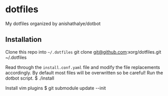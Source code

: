 dotfiles
========

My dotfiles organized by anishathalye/dotbot

Installation
-----------
Clone this repo into `~/.dotfiles`
    git clone git@github.com:xorg/dotfiles.git ~/.dotfiles

Read through the `install.conf.yaml` file and modify the file replacements accordingly. 
By default most files will be overwritten so be careful!
Run the dotbot script.
    $ ./install

Install vim plugins
    $ git submodule update --init
